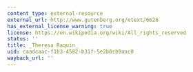 ```yaml
---
content_type: external-resource
external_url: http://www.gutenberg.org/etext/6626
has_external_license_warning: true
license: https://en.wikipedia.org/wiki/All_rights_reserved
status: ''
title: _Theresa Raquin_
uid: caadcaac-f1b3-4582-b31f-5e2b0cb9aac0
wayback_url: ''
---
```

